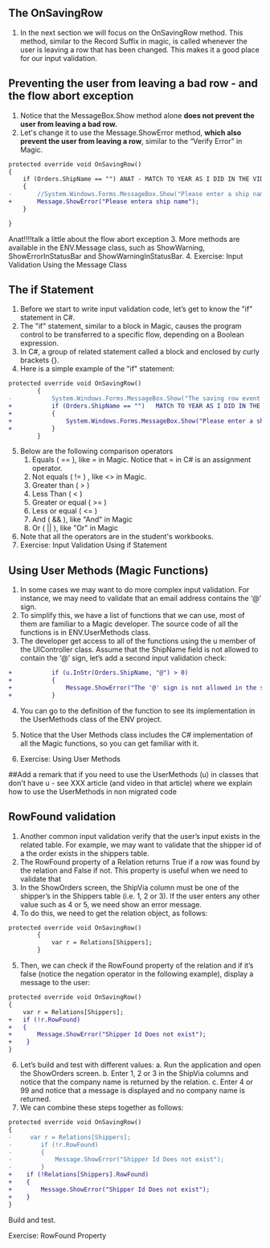﻿## The OnSavingRow

1.	In the next section we will focus on the OnSavingRow method. This method, similar to the Record Suffix in magic, is called whenever the user is leaving a row that has been changed.  This makes it a good place for our input validation.
## Preventing the user from leaving a bad row - and the flow abort exception

1.	Notice that the MessageBox.Show method alone **does not prevent the user from leaving a bad row.**
2.	Let's change it to use the Message.ShowError method, **which also prevent the user from leaving a row**, similar to the “Verify Error” in Magic. 
```diff
protected override void OnSavingRow()
{
    if (Orders.ShipName == "") ANAT - MATCh TO YEAR AS I DID IN THE VIDEO
    {
-       //System.Windows.Forms.MessageBox.Show("Please enter a ship name");
+       Message.ShowError("Please entera ship name");
    }

}
```

Anat!!!!talk a little about the flow abort exception
3.	More methods are available in the ENV.Message class, such as ShowWarning, ShowErrorInStatusBar and ShowWarningInStatusBar.
4.	Exercise: Input Validation Using the Message Class 
## The if Statement

1.	Before we start to write input validation code, let’s get to know the "if" statement in C#.
2.	The "if" statement, similar to a block in Magic, causes the program control to be transferred to a specific flow, depending on a Boolean expression.
3.	In C#, a group of related statement called a block and enclosed by curly brackets {}. 
4.	Here is a simple example of the "if" statement:
```diff
protected override void OnSavingRow()
        {
-           System.Windows.Forms.MessageBox.Show("The saving row event occurs only if the record has changed");
+           if (Orders.ShipName == "")   MATCh TO YEAR AS I DID IN THE VIDEO
+           {
+               System.Windows.Forms.MessageBox.Show("Please enter a ship name");
+           }
        }

```
5. Below are the following comparison operators
    1. Equals ( == ), like = in Magic. Notice that = in C# is an assignment operator.
    2. Not equals ( != ) , like  <> in Magic.
    3. Greater than ( > )
    4. Less Than ( < )
    5. Greater or equal  ( >= ) 
    6. Less or equal ( <= )
    7. And ( && ), like "And" in Magic
    8. Or ( || ), like "Or" in Magic
6.	Note that all the operators are in the student's workbooks.
7.  Exercise: Input Validation Using if Statement



## Using User Methods (Magic Functions)
1.	In some cases we may want to do more complex input validation. For instance, we may need to validate that an email address contains the ‘@’ sign.
2.	To simplify this, we have a list of functions that we can use, most of them are familiar to a Magic developer. The source code of all the functions is in ENV.UserMethods class.
3.	The developer get access to all of the functions using the u member of the UIController class.
Assume that the ShipName field is not allowed to contain the ‘@’ sign, let’s add a second input validation check:

```diff
+           if (u.InStr(Orders.ShipName, "@") > 0)
+           {
+               Message.ShowError("The '@' sign is not allowed in the ship name field");
+           }
```
4.  You can go to the definition of the function to see its implementation in the UserMethods class of the ENV project.
5.  Notice that the User Methods class includes the C# implementation of all the Magic functions, so you can get familiar with it.

6.  Exercise: Using User Methods

##Add a remark that if you need to use the UserMethods (u) in classes that don't have u - see XXX article (and video in that article) where we explain how to use the UserMethods in non migrated code 



## RowFound validation

1.	Another common input validation verify that the user’s input exists in the related table.  For example, we may want to validate that the shipper id of a the order exists in the shippers table.
2.	The RowFound property of a Relation returns True if a row was found by the relation and False if not. This property is useful when we need to validate that
3.	In the ShowOrders screen, the ShipVia column must be one of the shipper’s in the Shippers table (i.e. 1, 2 or 3). If the user enters any other value such as 4 or 5, we need show an error message.
4.  To do this, we need to get the relation object, as follows:
```diff
protected override void OnSavingRow()
        {
            var r = Relations[Shippers];
        }
```
5.  Then, we can check if the RowFound property of the relation and if it’s false (notice the negation operator in the following example), display a message to the user:
```Diff
protected override void OnSavingRow()
{
    var r = Relations[Shippers];
+   if (!r.RowFound)
+   {
+       Message.ShowError("Shipper Id Does not exist");
+    }
}
 ```
6.	Let’s build and test with different values:
    a.	Run the application and open the ShowOrders screen.
    b.	Enter 1, 2 or 3 in the ShipVia columns and notice that the company name is returned by the relation.
    c.	Enter 4 or 99 and notice that a message is displayed and no company name is returned. 
7.	We can combine these steps together as follows:

```diff
protected override void OnSavingRow()
{
-     var r = Relations[Shippers];
-        if (!r.RowFound)
-        {
-            Message.ShowError("Shipper Id Does not exist");
-        }
+    if (!Relations[Shippers].RowFound)
+    {
+        Message.ShowError("Shipper Id Does not exist");
+    }
}
```
Build and test.

Exercise: RowFound Property
